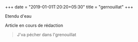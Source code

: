 +++
date = "2019-01-01T:20:20+05:30"
title = "gernouillat"
+++

Etendu d'eau
<!--more-->
Article en cours de rédaction

> J'va pécher dans l'grenouillat
